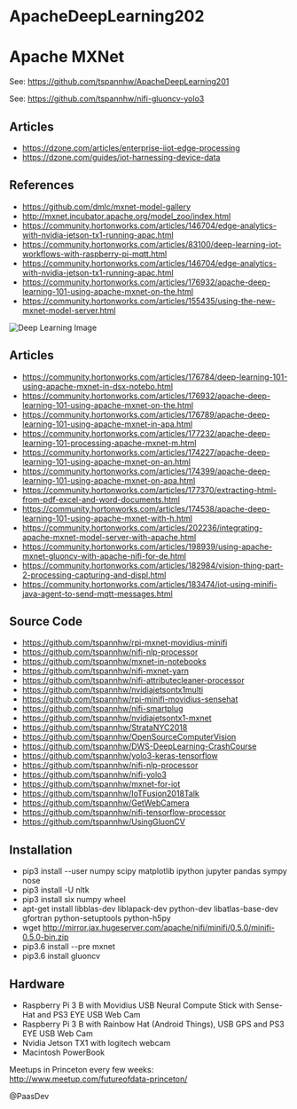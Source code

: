 # ApacheDeepLearning202
# Apache MXNet

See:
https://github.com/tspannhw/ApacheDeepLearning201

See:
https://github.com/tspannhw/nifi-gluoncv-yolo3

## Articles

* https://dzone.com/articles/enterprise-iiot-edge-processing
* https://dzone.com/guides/iot-harnessing-device-data


## References

* https://github.com/dmlc/mxnet-model-gallery 
* http://mxnet.incubator.apache.org/model_zoo/index.html  
* https://community.hortonworks.com/articles/146704/edge-analytics-with-nvidia-jetson-tx1-running-apac.html 
* https://community.hortonworks.com/articles/83100/deep-learning-iot-workflows-with-raspberry-pi-mqtt.html 
* https://community.hortonworks.com/articles/146704/edge-analytics-with-nvidia-jetson-tx1-running-apac.html 
* https://community.hortonworks.com/articles/176932/apache-deep-learning-101-using-apache-mxnet-on-the.html 
* https://community.hortonworks.com/articles/155435/using-the-new-mxnet-model-server.html 



![Deep Learning Image](fcn_p_image_20181031182356_75e2b7eb-3b90-4231-b6bb-322a89034893.png)

## Articles

* https://community.hortonworks.com/articles/176784/deep-learning-101-using-apache-mxnet-in-dsx-notebo.html
* https://community.hortonworks.com/articles/176932/apache-deep-learning-101-using-apache-mxnet-on-the.html
* https://community.hortonworks.com/articles/176789/apache-deep-learning-101-using-apache-mxnet-in-apa.html
* https://community.hortonworks.com/articles/177232/apache-deep-learning-101-processing-apache-mxnet-m.html
* https://community.hortonworks.com/articles/174227/apache-deep-learning-101-using-apache-mxnet-on-an.html
* https://community.hortonworks.com/articles/174399/apache-deep-learning-101-using-apache-mxnet-on-apa.html
* https://community.hortonworks.com/articles/177370/extracting-html-from-pdf-excel-and-word-documents.html
* https://community.hortonworks.com/articles/174538/apache-deep-learning-101-using-apache-mxnet-with-h.html
* https://community.hortonworks.com/articles/202236/integrating-apache-mxnet-model-server-with-apache.html
* https://community.hortonworks.com/articles/198939/using-apache-mxnet-gluoncv-with-apache-nifi-for-de.html
* https://community.hortonworks.com/articles/182984/vision-thing-part-2-processing-capturing-and-displ.html
* https://community.hortonworks.com/articles/183474/iot-using-minifi-java-agent-to-send-mqtt-messages.html



## Source Code

* https://github.com/tspannhw/rpi-mxnet-movidius-minifi
* https://github.com/tspannhw/nifi-nlp-processor
* https://github.com/tspannhw/mxnet-in-notebooks
* https://github.com/tspannhw/nifi-mxnet-yarn
* https://github.com/tspannhw/nifi-attributecleaner-processor
* https://github.com/tspannhw/nvidiajetsontx1multi
* https://github.com/tspannhw/rpi-minifi-movidius-sensehat
* https://github.com/tspannhw/nifi-smartplug
* https://github.com/tspannhw/nvidiajetsontx1-mxnet
* https://github.com/tspannhw/StrataNYC2018
* https://github.com/tspannhw/OpenSourceComputerVision
* https://github.com/tspannhw/DWS-DeepLearning-CrashCourse
* https://github.com/tspannhw/yolo3-keras-tensorflow
* https://github.com/tspannhw/nifi-nlp-processor
* https://github.com/tspannhw/nifi-yolo3
* https://github.com/tspannhw/mxnet-for-iot
* https://github.com/tspannhw/IoTFusion2018Talk
* https://github.com/tspannhw/GetWebCamera
* https://github.com/tspannhw/nifi-tensorflow-processor
* https://github.com/tspannhw/UsingGluonCV

## Installation

* pip3 install --user numpy scipy matplotlib ipython jupyter pandas sympy nose
* pip3 install -U nltk
* pip3 install six numpy wheel
* apt-get install libblas-dev liblapack-dev python-dev libatlas-base-dev gfortran python-setuptools python-h5py
* wget http://mirror.jax.hugeserver.com/apache/nifi/minifi/0.5.0/minifi-0.5.0-bin.zip
* pip3.6 install --pre mxnet 
* pip3.6 install gluoncv

## Hardware

* Raspberry Pi 3 B with Movidius USB Neural Compute Stick with Sense-Hat and PS3 EYE USB Web Cam
* Raspberry Pi 3 B with Rainbow Hat (Android Things), USB GPS and PS3 EYE USB Web Cam
* Nvidia Jetson TX1 with logitech webcam
* Macintosh PowerBook 

Meetups in Princeton every few weeks:   http://www.meetup.com/futureofdata-princeton/

@PaasDev

